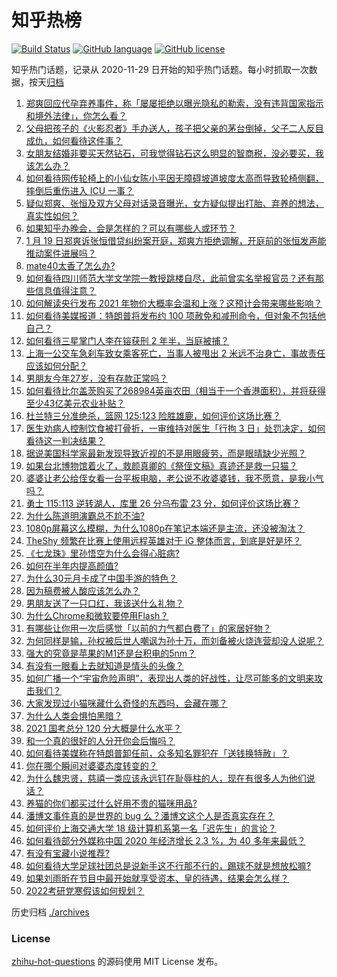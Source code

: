 # 知乎热榜
[![Build Status](https://github.com/ToWeLong/zhihu-hot-questions/workflows/CI/badge.svg)](https://github.com/ToWeLong/zhihu-hot-questions/actions)
[![GitHub language](https://img.shields.io/badge/language-golang-orange.svg)](https://golang.org/)
[![GitHub license](https://img.shields.io/github/license/ToWeLong/zhihu-hot-questions)](https://github.com/ToWeLong/zhihu-hot-questions/blob/main/LICENSE)

知乎热门话题，记录从 2020-11-29 日开始的知乎热门话题。每小时抓取一次数据，按天[归档](./archives)

<!-- BEGIN -->

1. [郑爽回应代孕弃养事件，称「屡屡拒绝以曝光隐私的勒索，没有违背国家指示和境外法律」，你怎么看？](https://www.zhihu.com/question/440110046)
1. [父母把孩子的《火影忍者》手办送人，孩子把父亲的茅台倒掉，父子二人反目成仇，如何看待这件事？](https://www.zhihu.com/question/439057546)
1. [女朋友结婚非要买天然钻石，可我觉得钻石这么明显的智商税，没必要买，我该怎么办？](https://www.zhihu.com/question/422969084)
1. [如何看待网传轮椅上的小仙女陈小平因无障碍坡道坡度太高而导致轮椅侧翻，摔倒后重伤进入 ICU 一事？](https://www.zhihu.com/question/439962892)
1. [疑似郑爽、张恒及双方父母对话录音曝光，女方疑似提出打胎、弃养的想法，真实性如何？](https://www.zhihu.com/question/440000183)
1. [如果知乎办晚会，会是怎样的？可以有哪些人或环节？](https://www.zhihu.com/question/417855002)
1. [1 月 19 日郑爽诉张恒借贷纠纷案开庭，郑爽方拒绝调解，开庭前的张恒发声能推动案件进展吗？](https://www.zhihu.com/question/440090672)
1. [mate40太香了怎么办?](https://www.zhihu.com/question/435971897)
1. [如何看待四川师范大学文学院一教授跳楼自尽，此前曾实名举报官员？还有那些信息值得注意？](https://www.zhihu.com/question/439961574)
1. [如何解读央行发布 2021 年物价大概率会温和上涨？这预计会带来哪些影响？](https://www.zhihu.com/question/439618372)
1. [如何看待美媒报道：特朗普将发布约 100 项赦免和减刑命令，但对象不包括他自己？](https://www.zhihu.com/question/439920227)
1. [如何看待三星掌门人李在镕获刑 2 年半，当庭被捕？](https://www.zhihu.com/question/439947550)
1. [上海一公交车急刹车致女乘客死亡，当事人被甩出 2 米远不治身亡，事故责任应该如何分配？](https://www.zhihu.com/question/439951714)
1. [男朋友今年27岁，没有存款正常吗？](https://www.zhihu.com/question/435790837)
1. [如何看待比尔盖茨购买了268984英亩农田（相当于一个香港面积），并将获得至少43亿美元农业补贴？](https://www.zhihu.com/question/439778716)
1. [杜兰特三分准绝杀，篮网 125:123 险胜雄鹿，如何评价这场比赛？](https://www.zhihu.com/question/440068014)
1. [医生劝病人控制饮食被打骨折，一审维持对医生「行拘 3 日」处罚决定，如何看待这一判决结果？](https://www.zhihu.com/question/439532356)
1. [据说美国科学家最新发现导致近视的不是用眼疲劳，而是眼晴缺少光照？](https://www.zhihu.com/question/46868950)
1. [如果台北博物馆着火了，救颜真卿的《祭侄文稿》真迹还是救一只猫？](https://www.zhihu.com/question/439996979)
1. [婆婆让老公给侄女看一台平板电脑，老公说不收婆婆钱，我不愿意，是我小气吗？](https://www.zhihu.com/question/439892070)
1. [勇士 115:113 逆转湖人，库里 26 分乌布雷 23 分，如何评价这场比赛？](https://www.zhihu.com/question/440083387)
1. [为什么陈道明演霸总不尬不油?](https://www.zhihu.com/question/438228339)
1. [1080p屏幕这么模糊，为什么1080p在笔记本端还是主流，还没被淘汰？](https://www.zhihu.com/question/439910219)
1. [TheShy 频繁在比赛上使用远程英雄对于 iG 整体而言，到底是好是坏？](https://www.zhihu.com/question/439773234)
1. [《七龙珠》里孙悟空为什么会得心脏病?](https://www.zhihu.com/question/436046087)
1. [如何在半年内提高颜值?](https://www.zhihu.com/question/302545858)
1. [为什么30元月卡成了中国手游的特色？](https://www.zhihu.com/question/439585735)
1. [因为稿费被人酸应该怎么办？](https://www.zhihu.com/question/439647873)
1. [男朋友送了一只口红，我该送什么礼物？](https://www.zhihu.com/question/304702389)
1. [为什么Chrome和微软要停用Flash？](https://www.zhihu.com/question/343742101)
1. [有哪些让你用一次后感觉「以前的力气都白费了」的家居好物？](https://www.zhihu.com/question/420760487)
1. [为何同样是输，孙权被后世人嘲讽为孙十万，而刘备被火烧连营却没人说呢？](https://www.zhihu.com/question/439961225)
1. [强大的究竟是苹果的M1还是台积电的5nm？](https://www.zhihu.com/question/430783255)
1. [有没有一眼看上去就知道是情头的头像？](https://www.zhihu.com/question/372666372)
1. [如何广播一个“宇宙危险声明”，表现出人类的好战性，让尽可能多的文明来攻击我们？](https://www.zhihu.com/question/439377136)
1. [大家发现过小猫咪藏什么奇怪的东西吗，会藏在哪？](https://www.zhihu.com/question/438952270)
1. [为什么人类会惧怕黑暗？](https://www.zhihu.com/question/438343125)
1. [2021 国考总分 120 分大概是什么水平？](https://www.zhihu.com/question/438805478)
1. [和一个真的很好的人分开你会后悔吗？](https://www.zhihu.com/question/436779007)
1. [如何看待美媒称在特朗普卸任前，众多知名罪犯在「送钱换特赦」？](https://www.zhihu.com/question/439956289)
1. [你在哪个瞬间对婆婆态度转变的？](https://www.zhihu.com/question/434236843)
1. [为什么魏忠贤，慈禧一类应该永远钉在耻辱柱的人，现在有很多人为他们说话？](https://www.zhihu.com/question/439038074)
1. [养猫的你们都买过什么好用不贵的猫咪用品?](https://www.zhihu.com/question/325707956)
1. [潘博文事件真的是世界的 bug 么？潘博文这个人是否真实存在？](https://www.zhihu.com/question/374963188)
1. [如何评价上海交通大学 18 级计算机系第一名「迟先生」的言论？](https://www.zhihu.com/question/439622084)
1. [如何看待部分外媒称中国 2020 年经济增长 2.3 %，为 40 多年来最低？](https://www.zhihu.com/question/440079904)
1. [有没有宝藏小说推荐?](https://www.zhihu.com/question/427199268)
1. [如何看待大学足球社团总是说新手这不行那不行的，踢球不就是想放松嘛?](https://www.zhihu.com/question/433335303)
1. [如果刘雨昕在节目中最开始就享受资本、皇的待遇，结果会怎么样？](https://www.zhihu.com/question/402627375)
1. [2022考研党寒假该如何规划？](https://www.zhihu.com/question/435763936)

<!-- END -->

历史归档 [./archives](./archives)


### License
[zhihu-hot-questions](https://github.com/towelong/zhihu-hot-questions) 的源码使用 MIT License 发布。